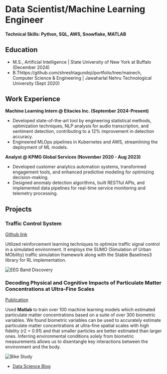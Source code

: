 # Data Scientist/Machine Learning Engineer

#### Technical Skills: Python, SQL, AWS, Snowflake, MATLAB

## Education
- M.S., Artificial Intelligence | State University of New York at Buffalo (December 2024)
- B.Thttps://github.com/shreshtagundoji/portfolio/tree/mainech, Computer Science & Engineering | Jawaharlal Nehru Technological University (Sept 2020)

## Work Experience
**Machine Learning Intern @ Eitacies Inc. (September 2024-Present)**
- Developed state-of-the-art tool by engineering statistical methods, optimization techniques, NLP analysis for audio transcription, and sentiment detection, contributing to a 12% improvement in detection accuracy.
- Engineered MLOps pipelines in Kubernetes and AWS, streamlining the deployment of ML models.

**Analyst @ KPMG Global Services (November 2020 - Aug 2023)**
- Developed customer analytics automation systems, transformed engagement tools, and enhanced predictive modeling for optimizing decision-making. 
- Designed anomaly detection algorithms, built RESTful APIs, and implemented data pipelines for real-time service monitoring and telemetry processing.

## Projects
### Traffic Control System
[Github link](https://github.com/shreshtagundoji/Traffic-Lights-Control-RL/blob/main/Final_Report.pdf)

Utilized reinforcement learning techniques to optimize traffic signal control in a simulated environment. It employs the SUMO (Simulation of Urban MObility) traffic simulation framework along with the Stable Baselines3 library for RL implementation.

![EEG Band Discovery](/assets/img/eeg_band_discovery.jpeg)

### Decoding Physical and Cognitive Impacts of Particulate Matter Concentrations at Ultra-Fine Scales
[Publication](https://www.mdpi.com/1424-8220/22/11/4240)

Used **Matlab** to train over 100 machine learning models which estimated particulate matter concentrations based on a suite of over 300 biometric variables. We found biometric variables can be used to accurately estimate particulate matter concentrations at ultra-fine spatial scales with high fidelity (r2 = 0.91) and that smaller particles are better estimated than larger ones. Inferring environmental conditions solely from biometric measurements allows us to disentangle key interactions between the environment and the body.

![Bike Study](/assets/img/bike_study.jpeg)


- [Data Science Blog](https://medium.com/@shawhin)
